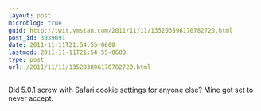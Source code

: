 ```yaml
---
layout: post
microblog: true
guid: http://twit.vmstan.com/2011/11/11/135203896170782720.html
post_id: 3039691
date: 2011-11-11T21:54:55-0600
lastmod: 2011-11-11T21:54:55-0600
type: post
url: /2011/11/11/135203896170782720.html
---
```

Did 5.0.1 screw with Safari cookie settings for anyone else? Mine got set to never accept.
